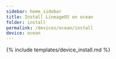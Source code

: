 ```yaml
---
sidebar: home_sidebar
title: Install LineageOS on ocean
folder: install
permalink: /devices/ocean/install
device: ocean
---
```

{% include templates/device_install.md %}
